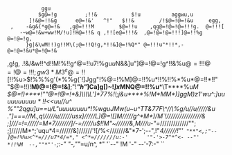                ggu
              $g@=!g         ;!!&           $!u          aggwu,u
           ]!&@=!!&g      e@=!&'   ^!"   $!!&        /!$@=!@=!&u     egg,
     ,    -&g&(*g@=!&   ,g@=!!!M        $@=!!u    ,qg@=!@=!@=!!!g.  @=!!![
        -~w@=!&w+ww!M/!u]!H@=!!& q ,!![e@=!!!&  ,@=!@=!@=!!!]@=!!%g @=!@=!g,
          }g|&\wM!!)g!!M\(;@=!!Q!g,*!!&]@=!%Q*" @=!!!u"*!!*,-@=!@=!&u*@=!@=!&
,g!g,    .!&/&w!!^d!!M!%!!g^@=!!u7!%gu*u*N&&]u"]@=!@=!g^!!&%u$@=!!!%&g/@=!@=!@=!u
@=!@=!!!;gw3*M3^e@=!![$!!%u>$!%%%g'(*%%g(`!]Jgg"!%@=!%M]@=!!%u*!!%!!%*%u*@=!!*!!"
 "$@=!!)!****M)@=!@=!&]****;"!*****"h"***]Ca]g[)~!*]x*MNQ@=!!%u***\T****%u*M
  $@=!)****!""@=!@=!*&]\\\\L']*77%!!;j&u****%!M*MM*)]ggM)z1'wu^:]uuuuuuuuuu    *
   !!<<uu//u^  %""2qgu]u==u/L"uuuuuuuu*!%wguJMw(u~u^TT&77F\^//\%g/u//u/////&u
    ."]===//M.,q!/////u//////usx]/////L]@=![]M/////g^*M*)/M`!////////////////&
      ;]///=!=/////=M*7///////]/-=/////u$!!M"~//////&,M///u-"*=/////////////"";
       ;]/////M*^\;'uqu*4=//////&]//////'![/%<///////&"*7-';--",!"*4//////!"'`
        "**"<,;"-- ]@=!%%u<^*=///u7*4/=*," <^*=///////u:-'      '"-'>-7^*^<-
         --"'       *!!%M  --,""*"'-`;:-"   "-,""*=u/n^,    *"        '`--"
               !M              '-"              --'-7:-"
                                                    ``
